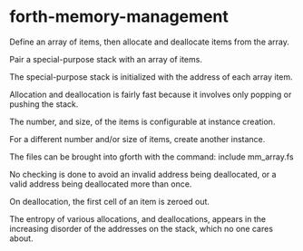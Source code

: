 # forth-memory-management
Define an array of items, then allocate and deallocate items from the array.

Pair a special-purpose stack with an array of items.

The special-purpose stack is initialized with the address of each array item.

Allocation and deallocation is fairly fast because it involves only popping or pushing the stack.

The number, and size, of the items is configurable at instance creation.

For a different number and/or size of items, create another instance.

The files can be brought into gforth with the command: include mm_array.fs

No checking is done to avoid an invalid address being deallocated, 
or a valid address being deallocated more than once.

On deallocation, the first cell of an item is zeroed out.  

The entropy of various allocations, and deallocations, appears in the increasing disorder of the
addresses on the stack, which no one cares about.
